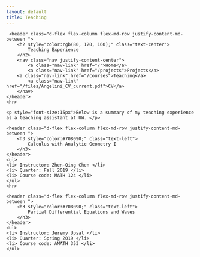 ```yaml
---
layout: default
title: Teaching
---
```

<head>
    <meta charset="utf-8">
    <title>Teaching</title>
    <meta name="viewport" content="width=device-width, initial-scale=1">
    <link rel="canonical" href="https://eeangelini.github.io/courses">
    <link rel="stylesheet" href="https://maxcdn.bootstrapcdn.com/bootstrap/4.0.0-beta.3/css/bootstrap.min.css" integrity="sha384-Zug+QiDoJOrZ5t4lssLdxGhVrurbmBWopoEl+M6BdEfwnCJZtKxi1KgxUyJq13dy" crossorigin="anonymous">
    <link rel="stylesheet" href="files/main.css">
</head>

<body>
<div>

     <header class="d-flex flex-column flex-md-row justify-content-md-between ">
        <h2 style="color:rgb(80, 120, 160);" class="text-center">
            Teaching Experience
        </h2>
        <nav class="nav justify-content-center">
            <a class="nav-link" href="/">Home</a>
            <a class="nav-link" href="/projects">Projects</a>
	    <a class="nav-link" href="/courses">Teaching</a>
            <a class="nav-link" href="/files/Angelini_CV_current.pdf">CV</a>
        </nav>
    </header>
    <hr>

    <p style="font-size:15px">Below is a summary of my teaching experience as a teaching assistant at UW. </p>
    
    <header class="d-flex flex-column flex-md-row justify-content-md-between ">
        <h3 style="color:#708090;" class="text-left">
            Calculus with Analytic Geometry I
        </h3>
    </header>
    <ul>
	<li> Instructor: Zhen-Qing Chen </li>
	<li> Quarter: Fall 2019 </li>
	<li> Course code: MATH 124 </li>
    </ul>
    <hr>

    <header class="d-flex flex-column flex-md-row justify-content-md-between ">
        <h3 style="color:#708090;" class="text-left">
            Partial Differential Equations and Waves
        </h3>
    </header>
    <ul>
	<li> Instructor: Jeremy Upsal </li>
	<li> Quarter: Spring 2019 </li>
	<li> Course code: AMATH 353 </li>
    </ul>

    
</div>